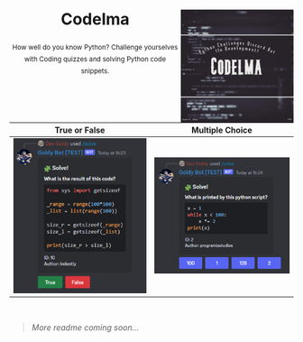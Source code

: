 <div align="center">

  <img align="right" src="./assets/in_development.png" width="200px">

  # Codelma

  <sub>How well do you know Python? Challenge yourselves with Coding quizzes and solving Python code snippets.</sub>


  **True or False**          | **Multiple Choice**
  :-------------------------:|:-------------------------:
  <img src="./assets/true_false_1.png" width="300px"> | <img src="./assets/multiple_choice_1.png" width="300px">

</div>

<br>

> *More readme coming soon...*
